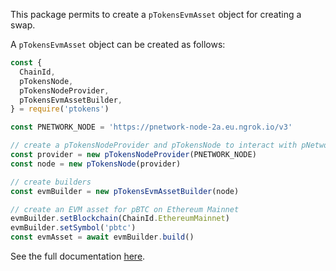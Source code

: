 This package permits to create a `pTokensEvmAsset` object for creating a swap.

A `pTokensEvmAsset` object can be created as follows:
```ts
const {
  ChainId,
  pTokensNode,
  pTokensNodeProvider,
  pTokensEvmAssetBuilder,
} = require('ptokens')

const PNETWORK_NODE = 'https://pnetwork-node-2a.eu.ngrok.io/v3'

// create a pTokensNodeProvider and pTokensNode to interact with pNetwork
const provider = new pTokensNodeProvider(PNETWORK_NODE)
const node = new pTokensNode(provider)

// create builders
const evmBuilder = new pTokensEvmAssetBuilder(node)

// create an EVM asset for pBTC on Ethereum Mainnet
evmBuilder.setBlockchain(ChainId.EthereumMainnet)
evmBuilder.setSymbol('pbtc')
const evmAsset = await evmBuilder.build()
```

See the full documentation [here](https://provable-things.github.io/ptokens.js/modules/pTokens_EVM_asset.html).
